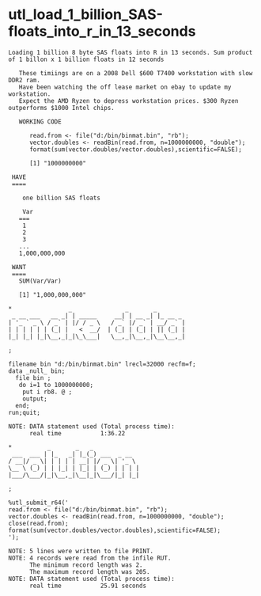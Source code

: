 # utl_load_1_billion_SAS-floats_into_r_in_13_seconds
    Loading 1 billion 8 byte SAS floats into R in 13 seconds. Sum product of 1 billon x 1 billion floats in 12 seconds      
                                                                                                                            
       These timiings are on a 2008 Dell $600 T7400 workstation with slow DDR2 ram.                                         
       Have been watching the off lease market on ebay to update my workstation.                                            
       Expect the AMD Ryzen to depress workstation prices. $300 Ryzen outperforms $1000 Intel chips.                        
                                                                                                                            
       WORKING CODE                                                                                                         
                                                                                                                            
          read.from <- file("d:/bin/binmat.bin", "rb");                                                                     
          vector.doubles <- readBin(read.from, n=1000000000, "double");                                                     
          format(sum(vector.doubles/vector.doubles),scientific=FALSE);                                                      
                                                                                                                            
          [1] "1000000000"                                                                                                  
                                                                                                                            
     HAVE                                                                                                                   
     ====                                                                                                                   
                                                                                                                            
        one billion SAS floats                                                                                              
                                                                                                                            
        Var                                                                                                                 
       ===                                                                                                                  
        1                                                                                                                   
        2                                                                                                                   
        3                                                                                                                   
       ...                                                                                                                  
       1,000,000,000                                                                                                        
                                                                                                                            
     WANT                                                                                                                   
     ====                                                                                                                   
       SUM(Var/Var)                                                                                                         
                                                                                                                            
       [1] "1,000,000,000"                                                                                                  
                                                                                                                            
    *                _               _       _                                                                              
     _ __ ___   __ _| | _____     __| | __ _| |_ __ _                                                                       
    | '_ ` _ \ / _` | |/ / _ \   / _` |/ _` | __/ _` |                                                                      
    | | | | | | (_| |   <  __/  | (_| | (_| | || (_| |                                                                      
    |_| |_| |_|\__,_|_|\_\___|   \__,_|\__,_|\__\__,_|                                                                      
                                                                                                                            
    ;                                                                                                                       
                                                                                                                            
    filename bin "d:/bin/binmat.bin" lrecl=32000 recfm=f;                                                                   
    data _null_ bin;                                                                                                        
      file bin ;                                                                                                            
       do i=1 to 1000000000;                                                                                                
        put i rb8. @ ;                                                                                                      
        output;                                                                                                             
      end;                                                                                                                  
    run;quit;                                                                                                               
                                                                                                                            
    NOTE: DATA statement used (Total process time):                                                                         
          real time           1:36.22                                                                                       
                                                                                                                            
    *          _       _   _                                                                                                
     ___  ___ | |_   _| |_(_) ___  _ __                                                                                     
    / __|/ _ \| | | | | __| |/ _ \| '_ \                                                                                    
    \__ \ (_) | | |_| | |_| | (_) | | | |                                                                                   
    |___/\___/|_|\__,_|\__|_|\___/|_| |_|                                                                                   
                                                                                                                            
    ;                                                                                                                       
                                                                                                                            
    %utl_submit_r64('                                                                                                       
    read.from <- file("d:/bin/binmat.bin", "rb");                                                                           
    vector.doubles <- readBin(read.from, n=1000000000, "double");                                                           
    close(read.from);                                                                                                       
    format(sum(vector.doubles/vector.doubles),scientific=FALSE);                                                            
    ');                                                                                                                     
                                                                                                                            
    NOTE: 5 lines were written to file PRINT.                                                                               
    NOTE: 4 records were read from the infile RUT.                                                                          
          The minimum record length was 2.                                                                                  
          The maximum record length was 205.                                                                                
    NOTE: DATA statement used (Total process time):                                                                         
          real time           25.91 seconds                                                                                 
                                                                                                                            
                                                                                                                            
